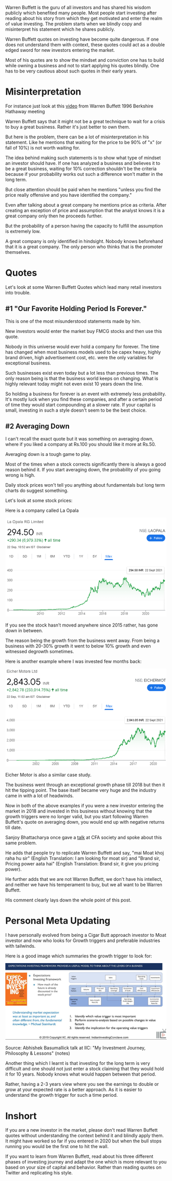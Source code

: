 Warren Buffett is the guru of all investors and has shared his wisdom publicly which benefited many people. Most people start investing after reading about his story from which they get motivated  and enter the realm of value investing. The problem starts when we blindly copy and misinterpret his statement which he shares publicly.

Warren Buffett quotes on investing have become quite dangerous. If one does not understand them with context, these quotes could act as a double edged sword for new investors entering the market.

Most of his quotes are to show the mindset and conviction one has to build while owning a business and not to start applying his quotes blindly. One has to be very cautious about such quotes in their early years.

# Misinterpretation

For instance just look at this [video](https://youtu.be/bi1dMSrj4N4) from Warren Buffett 1996 Berkshire Hathaway meeting

Warren Buffett says that it might not be a great technique to wait for a crisis to buy a great business. Rather it's just better to own them.

But here is the problem, there can be a lot of misinterpretation in his statement. Like he mentions that waiting for the price to be 90% of "x" (or fall of 10%) is not worth waiting for. 

The idea behind making such statements is to show what type of mindset an investor should have. If one has analyzed a business and believes it to be a great business, waiting for 10% correction shouldn't be the criteria because if your probability works out such a difference won't matter in the long term. 

But close attention should be paid when he mentions "unless you find the price really offensive and you have identified the company."

Even after talking about a great company he mentions price as criteria. After creating an exception of price and assumption that the analyst knows it is a great company only then he proceeds further.

But the probability of a person having the capacity to fulfill the assumption is extremely low. 

A great company is only identified in hindsight. Nobody knows beforehand that it is a great company. The only person who thinks that is the promoter themselves.

# Quotes

Let's look at some Warren Buffett Quotes which lead many retail investors into trouble.

## #1 "Our Favorite Holding Period Is Forever."

This is one of the most misunderstood statements made by him.

New investors would enter the market buy FMCG stocks and then use this quote.

Nobody in this universe would ever hold a company for forever. The time has changed when most business models used to be capex heavy, highly brand driven, high advertisement cost, etc. were the only variables for exceptional business.

Such businesses exist even today but a lot less than previous times. The only reason being is that the business world keeps on changing. What is highly relevant today might not even exist 10 years down the line.

So holding a business for forever is an event with extremely less probability. It's mostly luck when you find these companies, and after a certain period of time they would start compounding at a slower rate. If your capital is small, investing in such a style doesn't seem to be the best choice.

## #2 Averaging Down

I can't recall the exact quote but it was something on averaging down, where if you liked a company at Rs.100 you should like it more at Rs.50.

Averaging down is a tough game to play.

Most of the times when a stock corrects significantly there is always a good reason behind it. If you start averaging down, the probability of you going wrong is high.

Daily stock prices won't tell you anything about fundamentals but long term charts do suggest something.

Let's look at some stock prices:

Here is a company called La Opala

![laopala](/assets/laopala.png)

If you see the stock hasn’t moved anywhere since 2015 rather, has gone down in between.

The reason being the growth from the business went away. From being a business with 20-30% growth it went to below 10% growth and even witnessed degrowth sometimes.

Here is another example where I was invested few months back:

![eicher](/assets/eicher.PNG)

Eicher Motor is also a similar case study.

The business went through an exceptional growth phase till 2018 but then it hit the tipping point. The base itself became very huge and the industry came in with a lot of headwinds.

Now in both of the above examples if you were a new investor entering the market in 2018 and invested in this business without knowing that the growth triggers were no longer valid, but you start following Warren Buffett's quote on averaging down, you would end up with negative returns till date.

Sanjoy Bhattacharya once gave a [talk](https://youtu.be/8DDMu9hMzw0) at CFA society and spoke about this same problem.

He adds that people try to replicate Warren Buffett and say, "mai Moat khoj raha hu sir" (English Translation: I am looking for moat sir) and "Brand sir, Pricing power aata hai" (English Translation: Brand sir, it give you pricing power).

He further adds that we are not Warren Buffett, we don't have his intellect, and neither we have his temperament to buy, but we all want to be Warren Buffett.

His comment clearly lays down the whole point of this post.

# Personal Meta Updating

I have personally evolved from being a Cigar Butt approach investor to Moat investor and now who looks for Growth triggers and preferable industries with tailwinds.

Here is a good image which summaries the growth trigger to look for:

![triggers](/assets/triggers.png)

Source: Abhishek Basumallick talk at IIC: "My Investment Journey, Philosophy & Lessons" (notes)

Another thing which I learnt is that investing for the long term is very difficult and one should not just enter a stock claiming that they would hold it for 10 years. Nobody knows what would happen between that period.

Rather, having a 2-3 years view where you see the earnings to double or grow at your expected rate is a better approach. As it is easier to understand the growth trigger for such a time period.

# Inshort

If you are a new investor in the market, please don't read Warren Buffett quotes without understanding the context behind it and blindly apply them. It might have worked so far if you entered in 2020 but when the bull stops running you would be the first one to hit the wall.

If you want to learn from Warren Buffett, read about his three different phases of investing journey and adapt the one which is more relevant to you based on your size of capital and behavior. Rather than reading quotes on Twitter and replicating his style.

